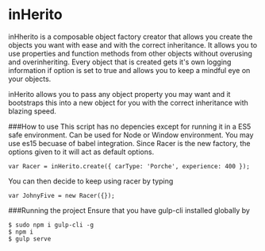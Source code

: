 # inHerito
inHherito is a composable object factory creator that allows you create the objects you want with ease and with the correct inheritance. It allows you to use properties and function methods from other objects without overusing and overinheriting. Every object that is created gets it's own logging information if option is set to true and allows you to keep a mindful eye on your objects.

inHerito allows you to pass any object property you may want and it bootstraps this into a new object for you with the correct inheritance with blazing speed.


###How to use
This script has no depencies except for running it in a ES5 safe environment. Can be used for Node or Window environment. You may use es15 becuase of babel integration.
Since Racer is the new factory, the options given to it will act as default options. 

	var Racer = inHerito.create({ carType: 'Porche', experience: 400 });
 
You can then decide to keep using racer by typing

	var JohnyFive = new Racer({});

###Running the project
Ensure that you have gulp-cli installed globally by 
	
	$ sudo npm i gulp-cli -g
	$ npm i 
	$ gulp serve